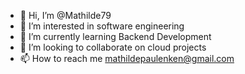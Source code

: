 - 👋 Hi, I’m @Mathilde79
- 👀 I’m interested in software engineering
- 🌱 I’m currently learning Backend Development
- 💞️ I’m looking to collaborate on cloud projects
- 📫 How to reach me mathildepaulenken@gmail.com

<!---
Mathilde79/Mathilde79 is a ✨ special ✨ repository because its `README.md` (this file) appears on your GitHub profile.
You can click the Preview link to take a look at your changes.
--->
